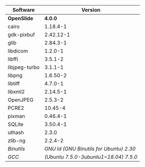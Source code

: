 | Software              | Version                                              |
| --------              | -------                                              |
| **OpenSlide**         | **4.0.0**                                            |
| cairo                 | 1.18.4-1                                             |
| gdk-pixbuf            | 2.42.12-1                                            |
| glib                  | 2.84.3-1                                             |
| libdicom              | 1.2.0-1                                              |
| libffi                | 3.5.1-2                                              |
| libjpeg-turbo         | 3.1.1-1                                              |
| libpng                | 1.6.50-2                                             |
| libtiff               | 4.7.0-1                                              |
| libxml2               | 2.14.5-1                                             |
| OpenJPEG              | 2.5.3-2                                              |
| PCRE2                 | 10.45-4                                              |
| pixman                | 0.46.4-1                                             |
| SQLite                | 3.50.4-1                                             |
| uthash                | 2.3.0                                                |
| zlib-ng               | 2.2.4-2                                              |
| _Binutils_            | _GNU ld (GNU Binutils for Ubuntu) 2.30_              |
| _GCC_                 | _(Ubuntu 7.5.0-3ubuntu1~18.04) 7.5.0_                |
